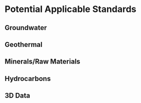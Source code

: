 # Potential Applicable Standards

## Groundwater

## Geothermal

## Minerals/Raw Materials

## Hydrocarbons

## 3D Data
